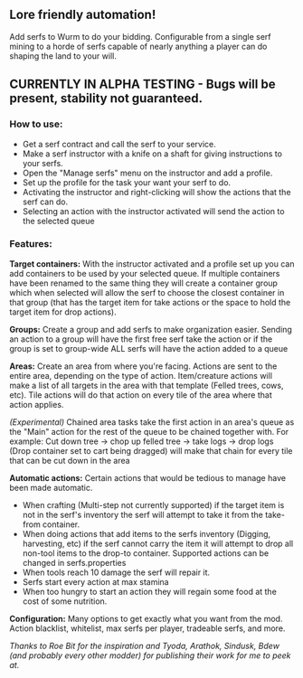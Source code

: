 ## Lore friendly automation!

Add serfs to Wurm to do your bidding.  Configurable from a single serf mining to a horde of serfs capable of nearly anything a player can do shaping the land to your will.

## CURRENTLY IN ALPHA TESTING - Bugs will be present, stability not guaranteed.


### **How to use:** 
* Get a serf contract and call the serf to your service.
* Make a serf instructor with a knife on a shaft for giving instructions to your serfs.
* Open the "Manage serfs" menu on the instructor and add a profile.
* Set up the profile for the task your want your serf to do.
* Activating the instructor and right-clicking will show the actions that the serf can do.
* Selecting an action with the instructor activated will send the action to the selected queue

### **Features:**

**Target containers:** With the instructor activated and a profile set up you can add containers to be used by your selected queue.  If multiple containers have been renamed to the same thing they will create a container group which when selected will allow the serf to choose the closest container in that group (that has the target item for take actions or the space to hold the target item for drop actions).

**Groups:** Create a group and add serfs to make organization easier.  Sending an action to a group will have the first free serf take the action or if the group is set to group-wide ALL serfs will have the action added to a queue

**Areas:** Create an area from where you're facing.  Actions are sent to the entire area, depending on the type of action.  Item/creature actions will make a list of all targets in the area with that template (Felled trees, cows, etc).  Tile actions will do that action on every tile of the area where that action applies.

_(Experimental)_ Chained area tasks take the first action in an area's queue as the "Main" action for the rest of the queue to be chained together with.  For example: Cut down tree -> chop up felled tree -> take logs -> drop logs (Drop container set to cart being dragged) will make that chain for every tile that can be cut down in the area

**Automatic actions:** Certain actions that would be tedious to manage have been made automatic.
* When crafting (Multi-step not currently supported) if the target item is not in the serf's inventory the serf will attempt to take it from the take-from container.
* When doing actions that add items to the serfs inventory (Digging, harvesting, etc) if the serf cannot carry the item it will attempt to drop all non-tool items to the drop-to container.  Supported actions can be changed in serfs.properties
* When tools reach 10 damage the serf will repair it.
* Serfs start every action at max stamina
* When too hungry to start an action they will regain some food at the cost of some nutrition.

**Configuration:** Many options to get exactly what you want from the mod.  Action blacklist, whitelist, max serfs per player, tradeable serfs, and more.


_Thanks to Roe Bit for the inspiration and Tyoda, Arathok, Sindusk, Bdew (and probably every other modder) for publishing their work for me to peek at._